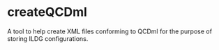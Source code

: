 # createQCDml
A tool to help create XML files conforming to QCDml for the purpose of storing ILDG configurations.

